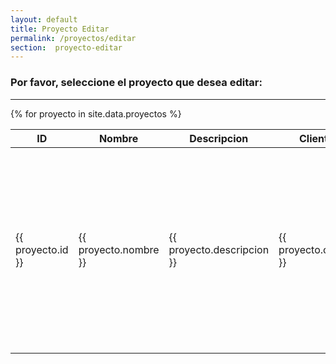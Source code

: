 ```yaml
---
layout: default
title: Proyecto Editar
permalink: /proyectos/editar
section:  proyecto-editar
---
```

  <h3 class="text-center">Por favor, seleccione el proyecto que desea editar:</h3>
  <hr>
  <div class="row justify-content-center">
    <div class="col-md-12">
      <table class="table table-striped">
      <thead>
        <tr>
          <th>ID</th>
          <th>Nombre</th>
          <th>Descripcion</th>
          <th>Cliente</th>
          <th>Editar</th>
          <th>Ciclos</th>
        </tr>
      </thead>
      <tbody>
        {% for proyecto in site.data.proyectos %}
          <tr>
            <td>{{ proyecto.id }}</td>
            <td>{{ proyecto.nombre }}</td>
            <td>{{ proyecto.descripcion }}</td>
            <td>{{ proyecto.cliente }}</td>
            <td><a href="/proyectos/update/" class="btn btn-primary">Editar</a></td>
            <td>
              <a href="/proyectos/ciclo-crear/" class="btn btn-primary d-block mb-3">Agregar Ciclo</a>
              <a href="/proyectos/ciclo-crear/" class="btn btn-info d-block mb-3">Modificar Ciclo I</a>
              <a href="/proyectos/ciclo-crear/" class="btn btn-info d-block">Modificar Ciclo II</a>

            </td>
          </tr>
        {% endfor %}
      </tbody>
    </table>
    </div>
  </div>